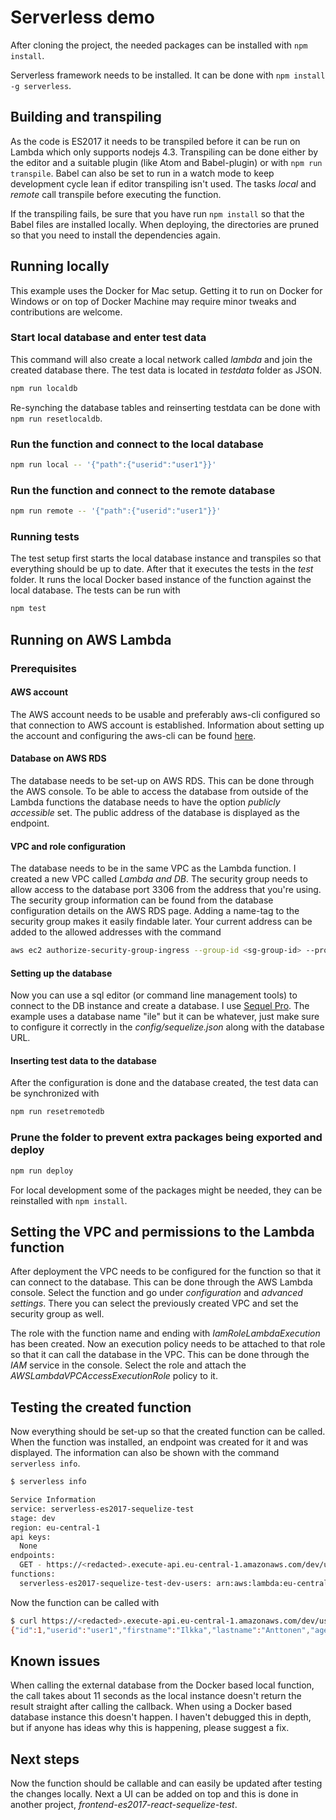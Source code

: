 # Serverless demo

After cloning the project, the needed packages can be installed with
`npm install`.

Serverless framework needs to be installed. It can be done with `npm install -g
serverless`.

## Building and transpiling

As the code is ES2017 it needs to be transpiled before it can be run on Lambda
which only supports nodejs 4.3. Transpiling can be done either by the editor and
a suitable plugin (like Atom and Babel-plugin) or with `npm run transpile`.
Babel can also be set to run in a watch mode to keep development cycle lean if
editor transpiling isn't used. The tasks *local* and *remote* call transpile
before executing the function.

If the transpiling fails, be sure that you have run `npm install` so that the
Babel files are installed locally. When deploying, the directories are pruned
so that you need to install the dependencies again.

## Running locally

This example uses the Docker for Mac setup. Getting it to run on Docker for
Windows or on top of Docker Machine may require minor tweaks and contributions
are  welcome.

### Start local database and enter test data

This command will also create a local network called *lambda* and join the
created database there. The test data is located in *testdata* folder as JSON.

~~~bash
npm run localdb
~~~

Re-synching the database tables and reinserting testdata can be done with `npm
run resetlocaldb`.

### Run the function and connect to the local database

~~~bash
npm run local -- '{"path":{"userid":"user1"}}'
~~~

### Run the function and connect to the remote database

~~~bash
npm run remote -- '{"path":{"userid":"user1"}}'
~~~

### Running tests

The test setup first starts the local database instance and transpiles so that
everything should be up to date. After that it executes the tests in the
*test* folder. It runs the local Docker based instance of the function against
the local database. The tests can be run with

~~~bash
npm test
~~~

## Running on AWS Lambda

### Prerequisites

#### AWS account

The AWS account needs to be usable and preferably aws-cli configured so that
connection to AWS account is established. Information about setting up the
account and configuring the aws-cli can be found [here](http://docs.aws.amazon.com/cli/latest/userguide/cli-chap-getting-set-up.html).

#### Database on AWS RDS

The database needs to be set-up on AWS RDS. This can be done through the AWS
console. To be able to access the database from outside of the Lambda functions
the database needs to have the option *publicly accessible* set. The public
address of the database is displayed as the endpoint.

#### VPC and role configuration

The database needs to be in the same VPC as the Lambda function. I created a new
VPC called *Lambda and DB*. The security group needs to allow access to the
database port 3306 from the address that you're using. The security group
information can be found from the database configuration details on the AWS RDS
page. Adding a name-tag to the security group makes it easily findable later.
Your current address can be added to the allowed addresses with the command

~~~bash
aws ec2 authorize-security-group-ingress --group-id <sg-group-id> --protocol tcp --port 3306 --cidr $(curl checkip.amazonaws.com)/32
~~~

#### Setting up the database

Now you can use a sql editor (or command line management tools) to connect to
the DB instance and create a database. I use [Sequel
Pro](https://www.sequelpro.com/). The example uses a database name "ile" but it
can be whatever, just make sure to configure it correctly in the
*config/sequelize.json* along with the database URL.

#### Inserting test data to the database

After the configuration is done and the database created, the test data can be
synchronized with

~~~bash
npm run resetremotedb
~~~

### Prune the folder to prevent extra packages being exported and deploy

~~~bash
npm run deploy
~~~

For local development some of the packages might be needed, they can be
reinstalled with `npm install`.

## Setting the VPC and permissions to the Lambda function

After deployment the VPC needs to be configured for the function so that it can
connect to the database. This can be done through the AWS Lambda console.
Select the function and go under *configuration* and *advanced settings*. There
you can select the previously created VPC and set the security group as well.

The role with the function name and ending with *IamRoleLambdaExecution* has
been created. Now an execution policy needs to be attached to that role so that
it can call the database in the VPC. This can be done through the *IAM* service
in the console. Select the role and attach the *AWSLambdaVPCAccessExecutionRole*
policy to it.

## Testing the created function

Now everything should be set-up so that the created function can be called. When
the function was installed, an endpoint was created for it and was displayed.
The information can also be shown with the command `serverless info`.

~~~bash
$ serverless info

Service Information
service: serverless-es2017-sequelize-test
stage: dev
region: eu-central-1
api keys:
  None
endpoints:
  GET - https://<redacted>.execute-api.eu-central-1.amazonaws.com/dev/users/{userid}
functions:
  serverless-es2017-sequelize-test-dev-users: arn:aws:lambda:eu-central-1:<redacted>:function:serverless-es2017-sequelize-test-dev-users
~~~

Now the function can be called with

~~~bash
$ curl https://<redacted>.execute-api.eu-central-1.amazonaws.com/dev/users/user1
{"id":1,"userid":"user1","firstname":"Ilkka","lastname":"Anttonen","age":30,"createdAt":"2016-10-27T21:25:59.000Z","updatedAt":"2016-10-27T21:25:59.000Z","addresses":[{"id":1,"streetaddress":"Someroad 1 A","zipcode":"12345","createdAt":"2016-10-27T21:26:00.000Z","updatedAt":"2016-10-27T21:26:00.000Z","userId":1},{"id":2,"streetaddress":"Olderroad 2","zipcode":"23456","createdAt":"2016-10-27T21:26:00.000Z","updatedAt":"2016-10-27T21:26:00.000Z","userId":1}]}
~~~

## Known issues

When calling the external database from the Docker based local function, the
call takes about 11 seconds as the local instance doesn't return the result
straight after calling the callback. When using a Docker based database instance
this doesn't happen. I haven't debugged this in depth, but if anyone has ideas
why this is happening, please suggest a fix.

## Next steps

Now the function should be callable and can easily be updated after testing the
changes locally. Next a UI can be added on top and this is done in another
project, *frontend-es2017-react-sequelize-test*.
